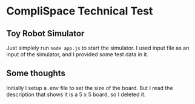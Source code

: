 # CompliSpace Technical Test
## Toy Robot Simulator
Just simplely run `node app.js` to start the simulator.
I used input file as an input of the simulator, and I provided some test data in it.

## Some thoughts
Initially I setup a .env file to set the size of the board. But I read the description that shows it is a 5 x 5 board, so I deleted it.